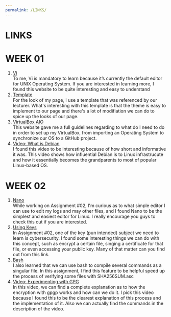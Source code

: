 ```yaml
---
permalink: /LINKS/
---
```


# LINKS

# WEEK 01
1. [Vi](https://www.cs.colostate.edu/helpdocs/vi.html)<br/>
To me, Vi is mandatory to learn because it’s currently the default editor for UNIX Operating System. If you are interested in learning more, I found this website to be quite interesting and easy to understand
2. [Template](https://doit.vlsm.org/003.html)<br/>
For the look of my page, I use a template that was referenced by our lecturer. What's interesting with this template is that the theme is easy to implement to our page and there's a lot of modifiation we can do to spice up the looks of our page.
3. [VirtualBox AIO](https://osp4diss.vlsm.org/)<br/>
This website gave me a full guidelines regarding to what do I need to do in order to set up my VirtualBox, from importing an Operating System to synchronize our OS to a GitHub project. 
4. [Video: What is Debian](https://www.youtube.com/watch?v=LEAcYZqTYk8)<br/>
I found this video to be interesting because of how short and informative it was. This video shows how influential Debian is to Linux infrastrucute and how it essentially becomes the grandparents to most of popular Linux-based OS. 

# WEEK 02
1. [Nano](https://linuxize.com/post/how-to-use-nano-text-editor/)<br/>
While working on Assignment #02, I'm curious as to what simple editor I can use to edit my logs and may other files, and I found Nano to be the simplest and easiest editor for Linux. I really encourage you guys to check this out if you are interested.
2. [Using Keys](https://www.howtogeek.com/427982/how-to-encrypt-and-decrypt-files-with-gpg-on-linux/)<br/>
In Assignment #02, one of the key (pun intended) subject we need to learn is cybersecurity. I found some interesting things we can do with this concept, such as encrypt a certain file, singing a certificate for that file, or even accessing your public key. Many of that matter can you find out from this link.
3. [Bash](https://ryanstutorials.net/bash-scripting-tutorial/bash-script.php)<br/>
I also learned that we can use bash to compile several commands as a singular file. In this assignment, I find this feature to be helpful speed up the process of verifying some files with SHA256SUM.asc
4. [Video: Experimenting with GPG](https://www.youtube.com/watch?v=iEloW5QCvKI)<br/>
In this video, we can find a complete explanation as to how the encryption with gpgp works and how can we do it. I pick this video because I found this to be the clearest explanation of this process and the implementation of it. Also we can actually find the commands in the description of the video.
